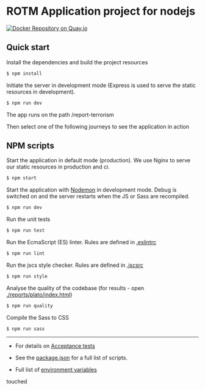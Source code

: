 # ROTM Application project for nodejs

[![Docker Repository on Quay.io](https://quay.io/repository/ukhomeofficedigital/rotm-app/status "Docker Repository on Quay.io")](https://quay.io/repository/ukhomeofficedigital/rotm-app)

## Quick start

Install the dependencies and build the project resources
```bash
$ npm install
```

Initiate the server in development mode (Express is used to serve the static resources in development).
```bash
$ npm run dev
```

The app runs on the path /report-terrorism

Then select one of the following journeys to see the application in action

## NPM scripts

Start the application in default mode (production).
We use Nginx to serve our static resources in production and ci.
```bash
$ npm start
```

Start the application with [Nodemon](https://www.npmjs.com/package/nodemon) in development mode.
Debug is switched on and the server restarts when the JS or Sass are recompiled.
```bash
$ npm run dev
```

Run the unit tests
```bash
$ npm run test
```

Run the EcmaScript (ES) linter.  Rules are defined in [.eslintrc](./.eslintrc)
```bash
$ npm run lint
```

Run the jscs style checker. Rules are defined in [.jscsrc](./.jscsrc)
```bash
$ npm run style
```

Analyse the quality of the codebase (for results - open [./reports/plato/index.html](./reports/plato/index.html))
```bash
$ npm run quality
```

Compile the Sass to CSS
```bash
$ npm run sass
```

_____________________________________________________________

- For details on [Acceptance tests](https://github.com/UKHomeOffice/RTM/tree/master/acceptance_tests)

- See the [package.json](./package.json) for a full list of scripts.

- Full list of [environment variables](./documentation/ENVIRONMENT_VARIABLES.md)

touched
